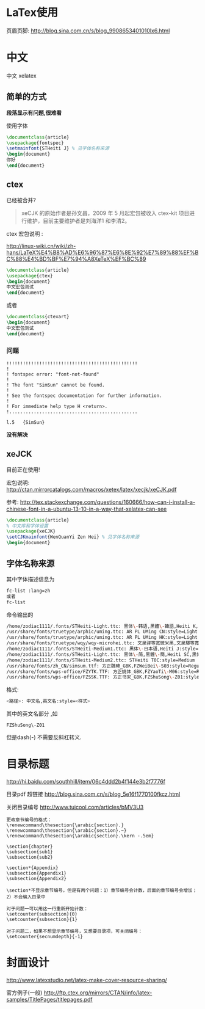 # LaTex使用

页眉页脚: http://blog.sina.com.cn/s/blog_9908653401010lx6.html

# 中文


中文 xelatex

## 简单的方式

**段落显示有问题,很难看**

使用字体
```latex
\documentclass{article} 
\usepackage{fontspec}
\setmainfont{STHeiti J} % 见字体名称来源
\begin{document} 
你好
\end{document} 
```



## ctex

已经被合并?

> xeCJK 的原始作者是孙文昌，2009 年 5 月起宏包被收入 ctex-kit 项目进行维护，目前主要维护者是刘海洋1 和李清2。

ctex 宏包说明 :

http://linux-wiki.cn/wiki/zh-hans/LaTeX%E4%B8%AD%E6%96%87%E6%8E%92%E7%89%88%EF%BC%88%E4%BD%BF%E7%94%A8XeTeX%EF%BC%89

```latex
\documentclass{article}
\usepackage{ctex}
\begin{document}
中文宏包测试
\end{document}
```

或者

```latex
\documentclass{ctexart}
\begin{document}
中文宏包测试
\end{document}
```
### 问题

```text
!!!!!!!!!!!!!!!!!!!!!!!!!!!!!!!!!!!!!!!!!!!!!!!!
!
! fontspec error: "font-not-found"
! 
! The font "SimSun" cannot be found.
! 
! See the fontspec documentation for further information.
! 
! For immediate help type H <return>.
!...............................................  
                                                  
l.5   {SimSun}
```

**没有解决**

## xeJCK

目前正在使用!

宏包说明: http://ctan.mirrorcatalogs.com/macros/xetex/latex/xecjk/xeCJK.pdf

参考:
http://tex.stackexchange.com/questions/160666/how-can-i-install-a-chinese-font-in-a-ubuntu-13-10-in-a-way-that-xelatex-can-see

```latex
\documentclass{article} 
% 中文库和字体设置
\usepackage{xeCJK}
\setCJKmainfont{WenQuanYi Zen Hei} % 见字体名称来源
\begin{document} 
```

## 字体名称来源

其中字体描述信息为
```bash
fc-list :lang=zh
或者
fc-list
```
命令输出的
```bash
/home/zodiac1111/.fonts/STHeiti-Light.ttc: 黑体\-韩语,黑體\-韓語,Heiti K,黒体\-韓国語,Heiti\-한국어:style=细体,細體,Mager,Fein,Light,Ohut,Fin,Leggero,ライト,가는체,Licht,Tynn,Leve,Светлый,Fina
/usr/share/fonts/truetype/arphic/uming.ttc: AR PL UMing CN:style=Light
/usr/share/fonts/truetype/arphic/uming.ttc: AR PL UMing HK:style=Light
/usr/share/fonts/truetype/wqy/wqy-microhei.ttc: 文泉驿等宽微米黑,文泉驛等寬微米黑,WenQuanYi Micro Hei Mono:style=Regular
/home/zodiac1111/.fonts/STHeiti-Medium1.ttc: 黑体\-日本语,Heiti J:style=中等,Medium
/home/zodiac1111/.fonts/STHeiti-Light.ttc: 黑体\-简,黑體\-簡,Heiti SC,黒体\-簡,Heiti\-간체:style=细体,細體,Mager,Fein,Light,Ohut,Fin,Leggero,ライト,가는체,Licht,Tynn,Leve,Светлый,Fina
/home/zodiac1111/.fonts/STHeiti-Medium2.ttc: STHeiti T0C:style=Medium
/usr/share/fonts/zh_CN/simsum.ttf: 方正魏碑_GBK,FZWeiBei\-S03:style=Regular
/usr/share/fonts/wps-office/FZYTK.TTF: 方正姚体_GBK,FZYaoTi\-M06:style=Regular
/usr/share/fonts/wps-office/FZSSK.TTF: 方正书宋_GBK,FZShuSong\-Z01:style=Regular
```

格式:
```bash
<路径>: 中文名,英文名:style=<样式>
```

其中的英文名部分 ,如
```text
FZShuSong\-Z01
```
但是dash(-) 不需要反斜杠转义.

# 目录标题

http://hi.baidu.com/southhill/item/06c4ddd2b4f144e3b2f7776f

目录pdf 超链接 http://blog.sina.com.cn/s/blog_5e16f1770100fkcz.html


关闭目录编号 http://www.tuicool.com/articles/bMV3U3

```text
更改章节编号的格式： 
\renewcommand\thesection{\arabic{section}.} 
\renewcommand\thesection{\arabic{section}.~} 
\renewcommand\thesection{\arabic{section}.\kern -.5em}

\section{chapter} 
\subsection{sub1} 
\subsection{sub2}

\section*{Appendix} 
\subsection{Appendix1} 
\subsection{Appendix2}

\section*不显示章节编号，但是有两个问题：1）章节编号会计数，后面的章节编号会增加；2）不会编入目录中

对于问题一可以用这一行重新开始计数： 
\setcounter{subsection}{0} 
\setcounter{subsection}{1}

对于问题二，如果不想显示章节编号，又想要目录项，可关闭编号： 
\setcounter{secnumdepth}{-1}
```

# 封面设计

http://www.latexstudio.net/latex-make-cover-resource-sharing/

官方例子(一般) http://ftp.ctex.org/mirrors/CTAN/info/latex-samples/TitlePages/titlepages.pdf
